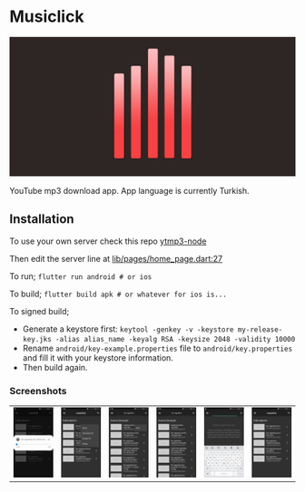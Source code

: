 # Musiclick

<div align="center"><img src="playstore/main.jpg"></div>

YouTube mp3 download app. App language is currently Turkish.

## Installation
To use your own server check this repo [ytmp3-node](https://github.com/akinozgen/ytmp3-node)

Then edit the server line at [lib/pages/home_page.dart:27](https://github.com/akinozgen/ytmp3-android/blob/c78505a124cac6300472f4e562a34383b658f0a9/lib/pages/home_page.dart#L27)

To run;
`flutter run android # or ios`

To build;
`flutter build apk # or whatever for ios is...`

To signed build;
* Generate a keystore first: `keytool -genkey -v -keystore my-release-key.jks -alias alias_name -keyalg RSA -keysize 2048 -validity 10000`
* Rename `android/key-example.properties` file to `android/key.properties` and fill it with your keystore information.
* Then build again.

### Screenshots
<table width="100%">
    <tr>
        <td><img alt="Musiclick Screenshot 1" src="playstore/Screenshot_20200621-153520.png" width="100%" /></td>
        <td><img alt="Musiclick Screenshot 2" src="playstore/Screenshot_20200621-153514.png" width="100%" /></td>
        <td><img alt="Musiclick Screenshot 3" src="playstore/Screenshot_20200621-153507.png" width="100%" /></td>
        <td><img alt="Musiclick Screenshot 4" src="playstore/Screenshot_20200621-153457.png" width="100%" /></td>
        <td><img alt="Musiclick Screenshot 5" src="playstore/Screenshot_20200621-153442.png" width="100%" /></td>
        <td><img alt="Musiclick Screenshot 6" src="playstore/Screenshot_20200621-153435.png" width="100%" /></td>
    </tr>
</table>
